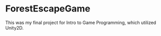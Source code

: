 # ForestEscapeGame
This was my final project for Intro to Game Programming, which utilized Unity2D.

